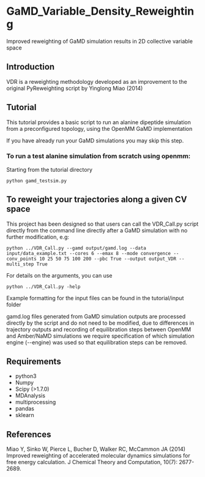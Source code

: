 # GaMD_Variable_Density_Reweighting
Improved reweighting of GaMD simulation results in 2D collective variable space

## Introduction
VDR is a reweighting methodology developed as an improvement to the original PyReweighting script by Yinglong Miao (2014)

## Tutorial
This tutorial provides a basic script to run an alanine dipeptide simulation from a preconfigured topology, using the OpenMM GaMD implementation

If you have already run your GaMD simulations you may skip this step.
### To run a test alanine simulation from scratch using openmm:
Starting from the tutorial directory
``` 
python gamd_testsim.py
``` 

## To reweight your trajectories along a given CV space
This project has been designed so that users can call the VDR_Call.py script directly from the command line directly after a GaMD simulation with no further modification, e.g:
``` 
python ../VDR_Call.py --gamd output/gamd.log --data input/data_example.txt --cores 6 --emax 8 --mode convergence --conv_points 10 25 50 75 100 200 --pbc True --output output_VDR --multi_step True
``` 
For details on the arguments, you can use
``` 
python ../VDR_Call.py -help
``` 
Example formatting for the input files can be found in the tutorial/input folder

gamd.log files generated from GaMD simulation outputs are processed directly by the script and do not need to be modified, due to differences in trajectory outputs and recording of equilibration steps between OpenMM and Amber/NaMD simulations we require specification of which simulation engine (--engine) was used so that equilibration steps can be removed.

## Requirements
- python3
- Numpy
- Scipy (>1.7.0)
- MDAnalysis
- multiprocessing
- pandas
- sklearn

## References
Miao Y, Sinko W, Pierce L, Bucher D, Walker RC, McCammon JA (2014) Improved reweighting of accelerated molecular dynamics simulations for free energy calculation. J Chemical Theory and Computation, 10(7): 2677-2689.
